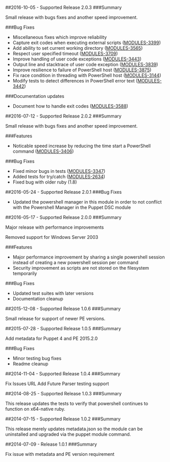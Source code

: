 ##2016-10-05 - Supported Release 2.0.3
###Summary

Small release with bugs fixes and another speed improvement.

###Bug Fixes
- Miscellaneous fixes which improve reliability
- Capture exit codes when executing external scripts ([MODULES-3399](https://tickets.puppetlabs.com/browse/MODULES-3399))
- Add ability to set current working directory ([MODULES-3565](https://tickets.puppetlabs.com/browse/MODULES-3565))
- Respect user specified timeout ([MODULES-3709](https://tickets.puppetlabs.com/browse/MODULES-3709))
- Improve handling of user code exceptions ([MODULES-3443](https://tickets.puppetlabs.com/browse/MODULES-3443))
- Output line and stacktrace of user code exception ([MODULES-3839](https://tickets.puppetlabs.com/browse/MODULES-3839))
- Improve resilience to failure of PowerShell host ([MODULES-3875](https://tickets.puppetlabs.com/browse/MODULES-3875))
- Fix race condition in threading with PowerShell host ([MODULES-3144](https://tickets.puppetlabs.com/browse/MODULES-3144))
- Modify tests to detect differences in PowerShell error text ([MODULES-3442](https://tickets.puppetlabs.com/browse/MODULES-3442))

###Documentation updates
- Document how to handle exit codes ([MODULES-3588](https://tickets.puppetlabs.com/browse/MODULES-3588))

##2016-07-12 - Supported Release 2.0.2
###Summary

Small release with bugs fixes and another speed improvement.

###Features
- Noticable speed increase by reducing the time start a PowerShell command ([MODULES-3406](https://tickets.puppetlabs.com/browse/MODULES-3406))

###Bug Fixes
- Fixed minor bugs in tests ([MODULES-3347](https://tickets.puppetlabs.com/browse/MODULES-3347))
- Added tests for try/catch ([MODULES-2634](https://tickets.puppetlabs.com/browse/MODULES-2634))
- Fixed bug with older ruby (1.8)

##2016-05-24 - Supported Release 2.0.1
###Bug Fixes

- Updated the powershell manager in this module in order to not conflict with the Powershell Manager in the Puppet DSC module

##2016-05-17 - Supported Release 2.0.0
###Summary

Major release with performance improvements

Removed support for Windows Server 2003

###Features
- Major performance improvement by sharing a single powershell session instead of creating a new powershell session per command
- Security improvement as scripts are not stored on the filesystem temporarily

###Bug Fixes
- Updated test suites with later versions
- Documentation cleanup

##2015-12-08 - Supported Release 1.0.6
###Summary

Small release for support of newer PE versions.

##2015-07-28 - Supported Release 1.0.5
###Summary

Add metadata for Puppet 4 and PE 2015.2.0

###Bug Fixes
- Minor testing bug fixes
- Readme cleanup

##2014-11-04 - Supported Release 1.0.4
###Summary

Fix Issues URL
Add Future Parser testing support

##2014-08-25 - Supported Release 1.0.3
###Summary

This release updates the tests to verify that powershell continues to function on x64-native ruby.

##2014-07-15 - Supported Release 1.0.2
###Summary

This release merely updates metadata.json so the module can be uninstalled and
upgraded via the puppet module command.

##2014-07-09 - Release 1.0.1
###Summary

Fix issue with metadata and PE version requirement
